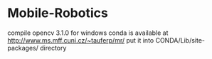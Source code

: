 # Mobile-Robotics

compile opencv 3.1.0 for windows conda is available at http://www.ms.mff.cuni.cz/~tauferp/mr/
put it into CONDA/Lib/site-packages/ directory
